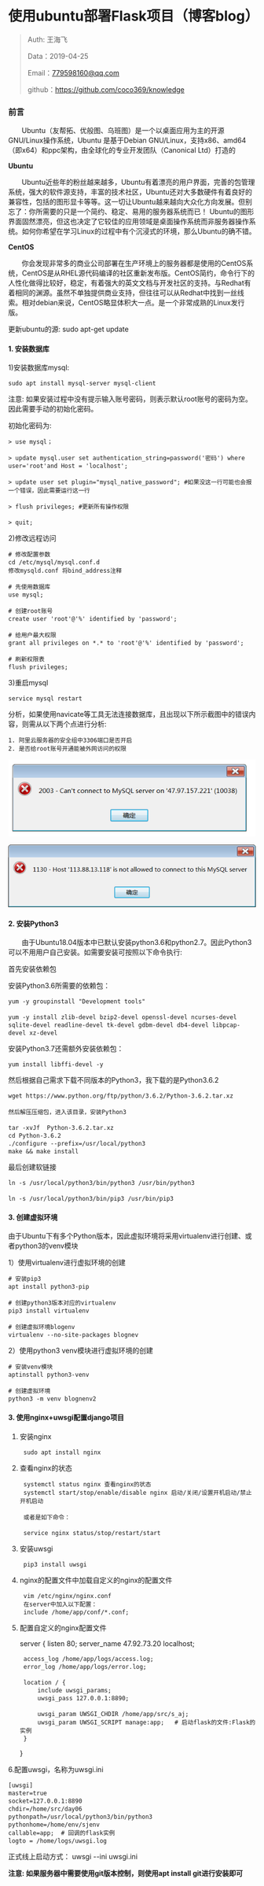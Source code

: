 

# 使用ubuntu部署Flask项目（博客blog）

>Auth: 王海飞
>
>Data：2019-04-25
>
>Email：779598160@qq.com
>
>github：https://github.com/coco369/knowledge

### 前言

&nbsp;&nbsp;&nbsp;&nbsp;&nbsp;&nbsp;&nbsp;Ubuntu（友帮拓、优般图、乌班图）是一个以桌面应用为主的开源GNU/Linux操作系统，Ubuntu 是基于Debian GNU/Linux，支持x86、amd64（即x64）和ppc架构，由全球化的专业开发团队（Canonical Ltd）打造的

<b>Ubuntu</b>

&nbsp;&nbsp;&nbsp;&nbsp;&nbsp;&nbsp;&nbsp;Ubuntu近些年的粉丝越来越多，Ubuntu有着漂亮的用户界面，完善的包管理系统，强大的软件源支持，丰富的技术社区，Ubuntu还对大多数硬件有着良好的兼容性，包括的图形显卡等等。这一切让Ubuntu越来越向大众化方向发展。但别忘了：你所需要的只是一个简约、稳定、易用的服务器系统而已！
Ubuntu的图形界面固然漂亮，但这也决定了它较佳的应用领域是桌面操作系统而非服务器操作系统。如何你希望在学习Linux的过程中有个沉浸式的环境，那么Ubuntu的确不错。

<b>CentOS</b>

&nbsp;&nbsp;&nbsp;&nbsp;&nbsp;&nbsp;&nbsp;你会发现非常多的商业公司部署在生产环境上的服务器都是使用的CentOS系统，CentOS是从RHEL源代码编译的社区重新发布版。CentOS简约，命令行下的人性化做得比较好，稳定，有着强大的英文文档与开发社区的支持。与Redhat有着相同的渊源。虽然不单独提供商业支持，但往往可以从Redhat中找到一丝线索。相对debian来说，CentOS略显体积大一点。是一个非常成熟的Linux发行版。

更新ubuntu的源: sudo apt-get update

#### 1. 安装数据库


1)安装数据库mysql:

	sudo apt install mysql-server mysql-client

注意: 如果安装过程中没有提示输入账号密码，则表示默认root账号的密码为空。因此需要手动的初始化密码。

初始化密码为:
	
	> use mysql；

	> update mysql.user set authentication_string=password('密码') where user='root'and Host = 'localhost';

	> update user set plugin="mysql_native_password"; #如果没这一行可能也会报一个错误，因此需要运行这一行
	 
	> flush privileges; #更新所有操作权限

	> quit;

2)修改远程访问

	# 修改配置参数
	cd /etc/mysql/mysql.conf.d
	修改mysqld.conf 将bind_address注释

	# 先使用数据库
	use mysql;

	# 创建root账号
	create user 'root'@'%' identified by 'password';

	# 给用户最大权限
	grant all privileges on *.* to 'root'@'%' identified by 'password';
	
	# 刷新权限表
 	flush privileges;


3)重启mysql

	service mysql restart


分析，如果使用navicate等工具无法连接数据库，且出现以下所示截图中的错误内容，则需从以下两个点进行分析:

	1. 阿里云服务器的安全组中3306端口是否开启
	2. 是否给root账号开通能被外网访问的权限

![图](images/ubuntu_mysql_not_connect.png)

![图](images/ubuntu_mysql_not_connect2.png)


#### 2. 安装Python3

&nbsp;&nbsp;&nbsp;&nbsp;&nbsp;&nbsp;&nbsp;由于Ubuntu18.04版本中已默认安装python3.6和python2.7。因此Python3可以不用用户自己安装。如需要安装可按照以下命令执行:

首先安装依赖包

安装Python3.6所需要的依赖包：

	yum -y groupinstall "Development tools"
	
	yum -y install zlib-devel bzip2-devel openssl-devel ncurses-devel sqlite-devel readline-devel tk-devel gdbm-devel db4-devel libpcap-devel xz-devel

安装Python3.7还需额外安装依赖包：

	yum install libffi-devel -y

然后根据自己需求下载不同版本的Python3，我下载的是Python3.6.2

	wget https://www.python.org/ftp/python/3.6.2/Python-3.6.2.tar.xz

	然后解压压缩包，进入该目录，安装Python3

	tar -xvJf  Python-3.6.2.tar.xz
	cd Python-3.6.2
	./configure --prefix=/usr/local/python3
	make && make install

最后创建软链接

	ln -s /usr/local/python3/bin/python3 /usr/bin/python3
	
	ln -s /usr/local/python3/bin/pip3 /usr/bin/pip3


#### 3. 创建虚拟环境

由于Ubuntu下有多个Python版本，因此虚拟环境将采用virtualenv进行创建、或者python3的venv模块

1）使用virtualenv进行虚拟环境的创建
	
	# 安装pip3
	apt install python3-pip

	# 创建python3版本对应的virtualenv
	pip3 install virtualenv

	# 创建虚拟环境blogenv
	virtualenv --no-site-packages blognev

2）使用python3 venv模块进行虚拟环境的创建
	
	# 安装venv模块
	aptinstall python3-venv
	
	# 创建虚拟环境
	python3 -m venv blognenv2

#### 3. 使用nginx+uwsgi配置django项目

1. 安装nginx

		sudo apt install nginx
	
2. 查看nginx的状态

		systemctl status nginx 查看nginx的状态
		systemctl start/stop/enable/disable nginx 启动/关闭/设置开机启动/禁止开机启动
		
		或者是如下命令：

		service nginx status/stop/restart/start


3. 安装uwsgi
	
		pip3 install uwsgi

4. nginx的配置文件中加载自定义的nginx的配置文件

		vim /etc/nginx/nginx.conf
		在server中加入以下配置：
		include /home/app/conf/*.conf;


5. 配置自定义的nginx配置文件

	server {
	    listen       80;
	    server_name 47.92.73.20 localhost;
	
	    access_log /home/app/logs/access.log;
	    error_log /home/app/logs/error.log;
	
	    location / {
	        include uwsgi_params;
	        uwsgi_pass 127.0.0.1:8890;
		
	        uwsgi_param UWSGI_CHDIR /home/app/src/s_aj;
	        uwsgi_param UWSGI_SCRIPT manage:app;   # 启动flask的文件:Flask的实例
	    }
	}


6.配置uwsgi，名称为uwsgi.ini

	[uwsgi]
	master=true
	socket=127.0.0.1:8890
	chdir=/home/src/day06
	pythonpath=/usr/local/python3/bin/python3
	pythonhome=/home/env/sjenv
	callable=app;  # 回调的flask实例
	logto = /home/logs/uwsgi.log


正式线上启动方式： uwsgi --ini uwsgi.ini


<b>注意: 如果服务器中需要使用git版本控制，则使用apt install git进行安装即可</b>

